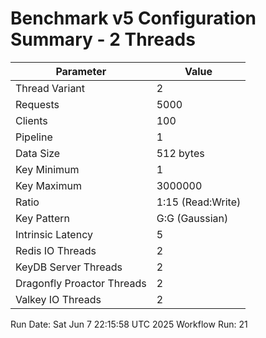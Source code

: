 # Benchmark v5 Configuration Summary - 2 Threads

| Parameter | Value |
|-----------|-------|
| Thread Variant | 2 |
| Requests | 5000 |
| Clients | 100 |
| Pipeline | 1 |
| Data Size | 512 bytes |
| Key Minimum | 1 |
| Key Maximum | 3000000 |
| Ratio | 1:15 (Read:Write) |
| Key Pattern | G:G (Gaussian) |
| Intrinsic Latency | 5 |
| Redis IO Threads | 2 |
| KeyDB Server Threads | 2 |
| Dragonfly Proactor Threads | 2 |
| Valkey IO Threads | 2 |

Run Date: Sat Jun  7 22:15:58 UTC 2025
Workflow Run: 21
